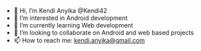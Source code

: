 - 👋 Hi, I’m Kendi Anyika @Kendi42
- 👀 I’m interested in Android development
- 🌱 I’m currently learning Web development
- 💞️ I’m looking to collaborate on Android and web based projects
- 📫 How to reach me: kendi.anyika@gmail.com
